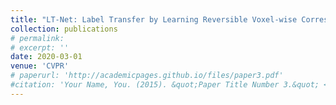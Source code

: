 ```yaml
---
title: "LT-Net: Label Transfer by Learning Reversible Voxel-wise Correspondence for One-shot Medical Image Segmentation"
collection: publications
# permalink: 
# excerpt: ''
date: 2020-03-01
venue: 'CVPR'
# paperurl: 'http://academicpages.github.io/files/paper3.pdf'
#citation: 'Your Name, You. (2015). &quot;Paper Title Number 3.&quot; <i>Journal 1</i>. 1(3).'
---
```

